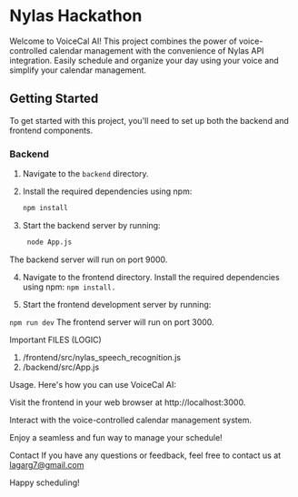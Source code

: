# Nylas Hackathon

Welcome to VoiceCal AI! This project combines the power of voice-controlled calendar management with the convenience of Nylas API integration. Easily schedule and organize your day using your voice and simplify your calendar management.

## Getting Started

To get started with this project, you'll need to set up both the backend and frontend components.

### Backend

1. Navigate to the `backend` directory.
   
2. Install the required dependencies using npm:
   ```bash
   npm install
   
3. Start the backend server by running:
   ```bash
    node App.js
  The backend server will run on port 9000.
  
4. Navigate to the frontend directory.
  Install the required dependencies using npm:
   ```npm install.```
   
5. Start the frontend development server by running:
   
  ```npm run dev```
  The frontend server will run on port 3000.

Important FILES (LOGIC)
1) /frontend/src/nylas_speech_recognition.js
2) /backend/src/App.js
   

Usage.
Here's how you can use VoiceCal AI:

Visit the frontend in your web browser at http://localhost:3000.

Interact with the voice-controlled calendar management system.

Enjoy a seamless and fun way to manage your schedule!

Contact
If you have any questions or feedback, feel free to contact us at lagarg7@gmail.com

Happy scheduling!
